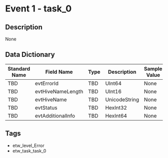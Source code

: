 # Event 1 - task_0

## Description
None

## Data Dictionary
|Standard Name|Field Name|Type|Description|Sample Value|
|---|---|---|---|---|
|TBD|evtErrorId|TBD|UInt64|None|None|
|TBD|evtHiveNameLength|TBD|UInt16|None|None|
|TBD|evtHiveName|TBD|UnicodeString|None|None|
|TBD|evtStatus|TBD|HexInt32|None|None|
|TBD|evtAdditionalInfo|TBD|HexInt64|None|None|

## Tags
* etw_level_Error
* etw_task_task_0